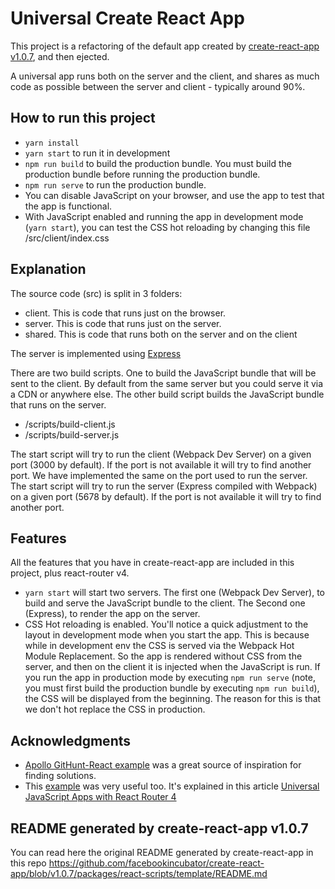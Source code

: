 # Universal Create React App

This project is a refactoring of the default app created by [create-react-app v1.0.7](https://github.com/facebookincubator/create-react-app/tree/v1.0.7), and then ejected.

A universal app runs both on the server and the client, and shares as much code as possible between the server and client - typically around 90%.

## How to run this project

- `yarn install`
- `yarn start` to run it in development
- `npm run build` to build the production bundle. You must build the production bundle before running the production bundle.
- `npm run serve` to run the production bundle.
- You can disable JavaScript on your browser, and use the app to test that the app is functional.
- With JavaScript enabled and running the app in development mode (`yarn start`), you can test the CSS hot reloading by changing this file /src/client/index.css

## Explanation

The source code (src) is split in 3 folders:
- client. This is code that runs just on the browser.
- server. This is code that runs just on the server.
- shared. This is code that runs both on the server and on the client

The server is implemented using [Express](http://expressjs.com/)

There are two build scripts. One to build the JavaScript bundle that will be sent to the client. By default from the same server but you could serve it via a CDN or anywhere else. The other build script builds the JavaScript bundle that runs on the server.
- /scripts/build-client.js
- /scripts/build-server.js

The start script will try to run the client (Webpack Dev Server) on a given port (3000 by default). If the port is not available it will try to find another port. We have implemented the same on the port used to run the server. The start script will try to run the server (Express compiled with Webpack) on a given port (5678 by default). If the port is not available it will try to find another port.

## Features

All the features that you have in create-react-app are included in this project, plus react-router v4.

- `yarn start` will start two servers. The first one (Webpack Dev Server), to build and serve the JavaScript bundle to the client. The Second one (Express), to render the app on the server.
- CSS Hot reloading is enabled. You'll notice a quick adjustment to the layout in development mode when you start the app. This is because while in development env the CSS is served via the Webpack Hot Module Replacement. So the app is rendered without CSS from the server, and then on the client it is injected when the JavaScript is run. If you run the app in production mode by executing `npm run serve` (note, you must first build the production bundle by executing `npm run build`), the CSS will be displayed from the beginning. The reason for this is that we don't hot replace the CSS in production.

## Acknowledgments

- [Apollo GitHunt-React example](https://github.com/apollographql/GitHunt-React) was a great source of inspiration for finding solutions.
- This [example](https://github.com/technology-ebay-de/universal-react-router4) was very useful too. It's explained in this article [Universal JavaScript Apps with React Router 4](https://ebaytech.berlin/universal-web-apps-with-react-router-4-15002bb30ccb)


## README generated by create-react-app v1.0.7

You can read here the original README generated by create-react-app in this repo https://github.com/facebookincubator/create-react-app/blob/v1.0.7/packages/react-scripts/template/README.md
